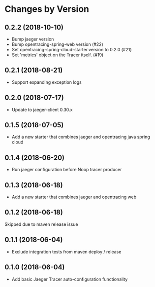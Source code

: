 Changes by Version
==================


0.2.2 (2018-10-10)
-------------------

- Bump jaeger version
- Bump opentracing-spring-web version (#22)
- Set opentracing-spring-cloud-starter.version to 0.2.0 (#21)
- Set 'metrics' object on the Tracer itself. (#19)


0.2.1 (2018-08-21)
-------------------

- Support expanding exception logs

0.2.0 (2018-07-17)
-------------------

- Update to jaeger-client 0.30.x

0.1.5 (2018-07-05)
-------------------

- Add a new starter that combines jaeger and opentracing java spring cloud


0.1.4 (2018-06-20)
-------------------

- Run jaeger configuration before Noop tracer producer

0.1.3 (2018-06-18)
-------------------

- Add a new starter that combines jaeger and opentracing web


0.1.2 (2018-06-18)
-------------------

Skipped due to maven release issue


0.1.1 (2018-06-04)
-------------------

- Exclude integration tests from maven deploy / release

0.1.0 (2018-06-04)
-------------------

- Add basic Jaeger Tracer auto-configuration functionality

